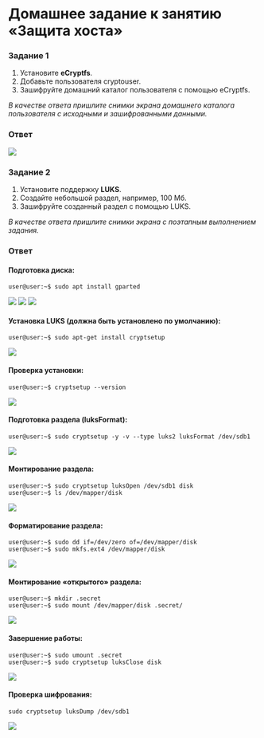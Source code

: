 # Домашнее задание к занятию  «Защита хоста»

### Задание 1

1. Установите **eCryptfs**.
2. Добавьте пользователя cryptouser.
3. Зашифруйте домашний каталог пользователя с помощью eCryptfs.


*В качестве ответа  пришлите снимки экрана домашнего каталога пользователя с исходными и зашифрованными данными.*  

### Ответ
![](701.png)

### Задание 2

1. Установите поддержку **LUKS**.
2. Создайте небольшой раздел, например, 100 Мб.
3. Зашифруйте созданный раздел с помощью LUKS.

*В качестве ответа пришлите снимки экрана с поэтапным выполнением задания.*

### Ответ

#### Подготовка диска:
```
user@user:~$ sudo apt install gparted
```
![](702.png)
![](703.png)
![](704.png)

#### Установка LUKS (должна быть установлено по умолчанию):
```
user@user:~$ sudo apt-get install cryptsetup
```
![](705.png)
#### Проверка установки:
```
user@user:~$ cryptsetup --version
```
![](706.png)
#### Подготовка раздела (luksFormat):
```
user@user:~$ sudo cryptsetup -y -v --type luks2 luksFormat /dev/sdb1
```
![](707.png)
#### Монтирование раздела:
```
user@user:~$ sudo cryptsetup luksOpen /dev/sdb1 disk
user@user:~$ ls /dev/mapper/disk
```
![](708.png)
#### Форматирование раздела:
```
user@user:~$ sudo dd if=/dev/zero of=/dev/mapper/disk
user@user:~$ sudo mkfs.ext4 /dev/mapper/disk
```
![](709.png)
#### Монтирование «открытого» раздела:
```
user@user:~$ mkdir .secret
user@user:~$ sudo mount /dev/mapper/disk .secret/
```
![](710.png)
#### Завершение работы:
```
user@user:~$ sudo umount .secret
user@user:~$ sudo cryptsetup luksClose disk
```
![](711.png)
#### Проверка шифрования:
```
sudo cryptsetup luksDump /dev/sdb1
```
![](712.png)


